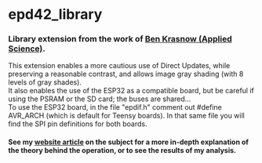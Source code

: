 # epd42_library
### Library extension from the work of [Ben Krasnow (Applied Science)](https://benkrasnow.blogspot.com/2017/10/fast-partial-refresh-on-42-e-paper.html#post-body-2287140971625761519:~:text=Google%20Drive%20link%20with%20Arduino%20firmware,used%20in%20this%20project%3A%20https%3A%2F%2Fdrive.google.com%2Fopen%3Fid%3D0B4YXWiqYWB99UmRYQi1qdXJIVFk).
This extension enables a more cautious use of Direct Updates, while preserving a reasonable contrast, and allows image gray shading (with 8 levels of gray shades).\
It also enables the use of the ESP32 as a compatible board, but be careful if using the PSRAM or the SD card; the buses are shared...\
To use the ESP32 board, in the file "epdif.h" comment out #define AVR_ARCH (which is default for Teensy boards). In that same file you will find the SPI pin definitions for both boards.

#### See my [website article](https://deeptronix.wordpress.com/2021/04/17/video-and-gray-shades-on-epd/) on the subject for a more in-depth explanation of the theory behind the operation, or to see the results of my analysis.
